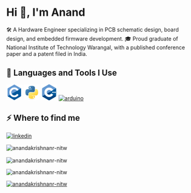 <h1>Hi 👋, I'm Anand</h1>
<p>🛠️ A Hardware Engineer specializing in PCB schematic design, board design, and embedded firmware development.           🎓 Proud graduate of National Institute of Technology Warangal, with a published conference paper and a patent filed in India.</p>
<h2>🚀 Languages and Tools I Use</h2>
<p><a target="_blank" href="https://raw.githubusercontent.com/devicons/devicon/master/icons/c/c-original.svg" style="display: inline-block;"><img src="https://raw.githubusercontent.com/devicons/devicon/master/icons/c/c-original.svg" alt="c" width="42" height="42" /></a>
<a target="_blank" href="https://raw.githubusercontent.com/devicons/devicon/master/icons/python/python-original.svg" style="display: inline-block;"><img src="https://raw.githubusercontent.com/devicons/devicon/master/icons/python/python-original.svg" alt="python" width="42" height="42" /></a>
<a target="_blank" href="https://raw.githubusercontent.com/devicons/devicon/master/icons/cplusplus/cplusplus-original.svg" style="display: inline-block;"><img src="https://raw.githubusercontent.com/devicons/devicon/master/icons/cplusplus/cplusplus-original.svg" alt="cplusplus" width="42" height="42" /></a>
<a target="_blank" href="https://cdn.worldvectorlogo.com/logos/arduino-1.svg" style="display: inline-block;"><img src="https://cdn.worldvectorlogo.com/logos/arduino-1.svg" alt="arduino" width="42" height="42" /></a></p>
<h2>⚡️ Where to find me</h2>
<p><a target="_blank" href="https://www.linkedin.com/in/anandakrishnan-nitw" style="display: inline-block;"><img src="https://img.shields.io/badge/linkedin-logo?style=for-the-badge&logo=linkedin&logoColor=white&color=%230a77b6" alt="linkedin" /></a></p>
<p><img align="center" src="https://github-readme-stats.vercel.app/api?username=anandakrishnanr-nitw&show_icons=true&locale=en" alt="anandakrishnanr-nitw" /></p>
<p><img align="center" src="https://github-readme-streak-stats.herokuapp.com/?user=anandakrishnanr-nitw&" alt="anandakrishnanr-nitw" /></p>
<p><img src="https://github-readme-stats.vercel.app/api/top-langs?username=anandakrishnanr-nitw&show_icons=true&locale=en&layout=compact" alt="anandakrishnanr-nitw" /></p>
<p><a href="https://github.com/ryo-ma/github-profile-trophy"><img src="https://github-profile-trophy.vercel.app/?username=anandakrishnanr-nitw" alt="anandakrishnanr-nitw" /></a></p>
